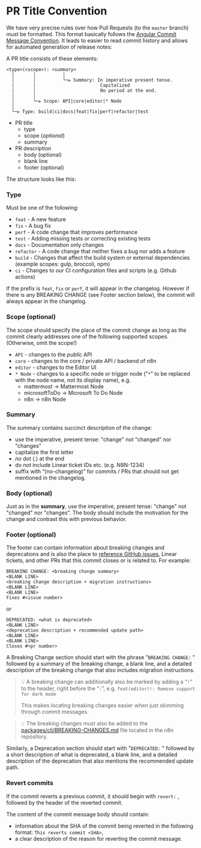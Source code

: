 # PR Title Convention

We have very precise rules over how Pull Requests (to the `master` branch) must be formatted. This format basically follows the [Angular Commit Message Convention](https://github.com/angular/angular/blob/master/CONTRIBUTING.md#commit). It leads to easier to read commit history and allows for automated generation of release notes:

A PR title consists of these elements:

```
<type>(<scope>): <summary>
  │       │          │
  │       │          └─⫸ Summary: In imperative present tense.
  |       |                        Capitalized
  |       |                        No period at the end.
  │       │
  │       └─⫸ Scope: API|core|editor|* Node
  │
  └─⫸ Type: build|ci|docs|feat|fix|perf|refactor|test
```

- PR title
    - type
    - scope (*optional*)
    - summary
- PR description
    - body (optional)
    - blank line
    - footer (optional)

The structure looks like this:

### **Type**

Must be one of the following:

- `feat` - A new feature
- `fix` - A bug fix
- `perf` - A code change that improves performance
- `test` - Adding missing tests or correcting existing tests
- `docs` - Documentation only changes
- `refactor` - A code change that neither fixes a bug nor adds a feature
- `build` - Changes that affect the build system or external dependencies (example scopes: gulp, broccoli, npm)
- `ci` - Changes to our CI configuration files and scripts (e.g. Github actions)

If the prefix is `feat`, `fix` or `perf`, it will appear in the changelog. However if there is any BREAKING CHANGE (see Footer section below), the commit will always appear in the changelog.

### **Scope (optional)**

The scope should specify the place of the commit change as long as the commit clearly addresses one of the following supported scopes. (Otherwise, omit the scope!)

- `API` - changes to the *public* API
- `core` - changes to the core / private API / backend of n8n
- `editor` - changes to the Editor UI
- `* Node` - changes to a specific node or trigger node (”`*`” to be replaced with the node name, not its display name), e.g.
    - mattermost → Mattermost Node
    - microsoftToDo  → Microsoft To Do Node
    - n8n → n8n Node

### **Summary**

The summary contains succinct description of the change:

- use the imperative, present tense: "change" not "changed" nor "changes"
- capitalize the first letter
- *no* dot (.) at the end
- do *not* include Linear ticket IDs etc. (e.g. N8N-1234)
- suffix with “(no-changelog)” for commits / PRs that should not get mentioned in the changelog.

### **Body (optional)**

Just as in the **summary**, use the imperative, present tense: "change" not "changed" nor "changes". The body should include the motivation for the change and contrast this with previous behavior.

### **Footer (optional)**

The footer can contain information about breaking changes and deprecations and is also the place to [reference GitHub issues](https://docs.github.com/en/issues/tracking-your-work-with-issues/linking-a-pull-request-to-an-issue#linking-a-pull-request-to-an-issue-using-a-keyword), Linear tickets, and other PRs that this commit closes or is related to. For example:

```
BREAKING CHANGE: <breaking change summary>
<BLANK LINE>
<breaking change description + migration instructions>
<BLANK LINE>
<BLANK LINE>
Fixes #<issue number>
```

or

```
DEPRECATED: <what is deprecated>
<BLANK LINE>
<deprecation description + recommended update path>
<BLANK LINE>
<BLANK LINE>
Closes #<pr number>
```

A Breaking Change section should start with the phrase "`BREAKING CHANGE:` " followed by a summary of the breaking change, a blank line, and a detailed description of the breaking change that also includes migration instructions.

> 💡 A breaking change can additionally also be marked by adding a “`!`” to the header, right before the “`:`”, e.g. `feat(editor)!: Remove support for dark mode`
> 
> This makes locating breaking changes easier when just skimming through commit messages.

> 💡 The breaking changes must also be added to the [packages/cli/BREAKING-CHANGES.md](https://github.com/n8n-io/n8n/blob/master/packages/cli/BREAKING-CHANGES.md) file located in the n8n repository.

Similarly, a Deprecation section should start with "`DEPRECATED:` " followed by a short description of what is deprecated, a blank line, and a detailed description of the deprecation that also mentions the recommended update path.

### **Revert commits**

If the commit reverts a previous commit, it should begin with `revert:` , followed by the header of the reverted commit.

The content of the commit message body should contain:

- information about the SHA of the commit being reverted in the following format: `This reverts commit <SHA>`,
- a clear description of the reason for reverting the commit message.